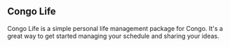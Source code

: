 ## Congo Life

Congo Life is a simple personal life management package for Congo. It's a great way to get started managing your schedule and sharing your ideas.